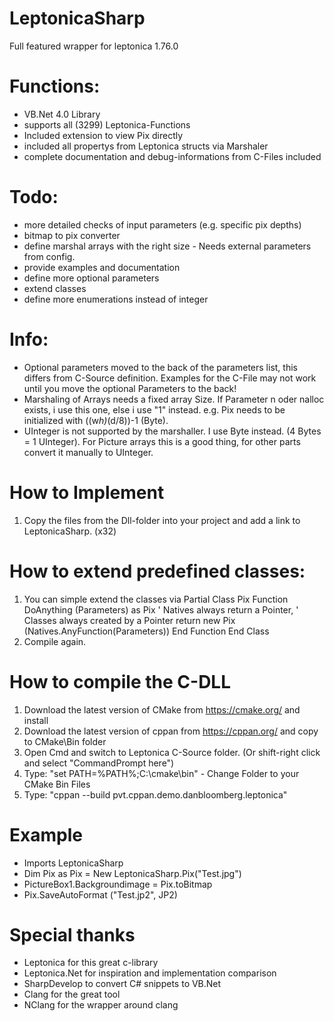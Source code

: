 # LeptonicaSharp
Full featured wrapper for leptonica 1.76.0

# Functions:

- VB.Net 4.0 Library
- supports all (3299) Leptonica-Functions
- Included extension to view Pix directly
- included all propertys from Leptonica structs via Marshaler
- complete documentation and debug-informations from C-Files included

# Todo:

- more detailed checks of input parameters (e.g. specific pix depths)
- bitmap to pix converter
- define marshal arrays with the right size - Needs external parameters from config.
- provide examples and documentation
- define more optional parameters
- extend classes
- define more enumerations instead of integer

# Info:
- Optional parameters moved to the back of the parameters list, this differs from C-Source definition.
  Examples for the C-File may not work until you move the optional Parameters to the back!
- Marshaling of Arrays needs a fixed array Size. If Parameter n oder nalloc exists, i use this one,
  else i use "1" instead. e.g. Pix needs to be initialized with ((w*h)*(d/8))-1 (Byte).
- UInteger is not supported by the marshaller. I use Byte instead. (4 Bytes = 1 UInteger). 
  For Picture arrays this is a good thing, for other parts convert it manually to UInteger.

# How to Implement

1. Copy the files from the Dll-folder into your project and add
   a link to LeptonicaSharp. (x32)

# How to extend predefined classes:

1. You can simple extend the classes via
Partial Class Pix
  Function DoAnything (Parameters) as Pix
    ' Natives always return a Pointer,
    ' Classes always created by a Pointer
    return new Pix (Natives.AnyFunction(Parameters))
  End Function
 End Class
 2. Compile again.

# How to compile the C-DLL

1. Download the latest version of CMake from https://cmake.org/ and install
2. Download the latest version of cppan from https://cppan.org/ and copy to CMake\Bin folder
3. Open Cmd and switch to Leptonica C-Source folder. (Or shift-right click and select "CommandPrompt here")
4. Type: "set PATH=%PATH%;C:\cmake\bin" - Change Folder to your CMake Bin Files
5. Type: "cppan --build pvt.cppan.demo.danbloomberg.leptonica"

# Example

- Imports LeptonicaSharp
- Dim Pix as Pix = New LeptonicaSharp.Pix("Test.jpg")
- PictureBox1.Backgroundimage = Pix.toBitmap
- Pix.SaveAutoFormat ("Test.jp2", JP2)

# Special thanks
- Leptonica for this great c-library
- Leptonica.Net for inspiration and implementation comparison
- SharpDevelop to convert C# snippets to VB.Net
- Clang for the great tool 
- NClang for the wrapper around clang
